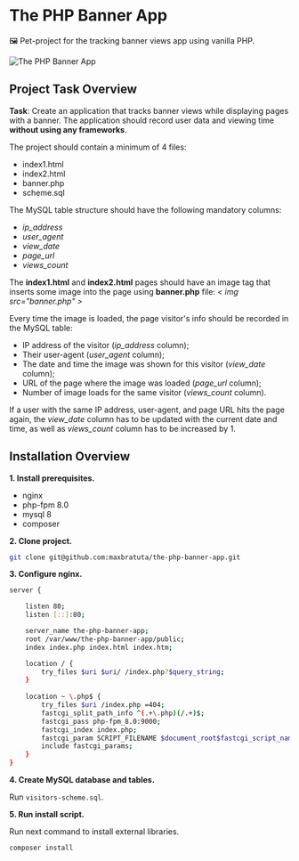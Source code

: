 # The PHP Banner App

🖼 Pet-project for the tracking banner views app using vanilla PHP.

![The PHP Banner App](https://i.ibb.co/Jv9K4VG/image.png)


## Project Task Overview

**Task**: Create an application that tracks banner views while displaying pages with a banner. The application should record user data and viewing time **without using any frameworks**.

The project should contain a minimum of 4 files:
- index1.html
- index2.html
- banner.php
- scheme.sql

The MySQL table structure should have the following mandatory columns:
- _ip_address_
- _user_agent_
- _view_date_
- _page_url_
- _views_count_


The **index1.html** and **index2.html** pages should have an image tag that inserts some image into the page using **banner.php** file: _< img src="banner.php" >_

Every time the image is loaded, the page visitor's info should be recorded in the MySQL table:
- IP address of the visitor (_ip_address_ column);
- Their user-agent (_user_agent_ column);
- The date and time the image was shown for this visitor (_view_date_ column);
- URL of the page where the image was loaded (_page_url_ column);
- Number of image loads for the same visitor (_views_count_ column).

If a user with the same IP address, user-agent, and page URL hits the page again, the _view_date_ column has to be updated with the current date and time, as well as _views_count_ column has to be increased by 1.

## Installation Overview

**1. Install prerequisites.**
- nginx
- php-fpm 8.0
- mysql 8
- composer

**2. Clone project.**

```sh
git clone git@github.com:maxbratuta/the-php-banner-app.git
```

**3. Configure nginx.**
```sh
server {

    listen 80;
    listen [::]:80;

    server_name the-php-banner-app;
    root /var/www/the-php-banner-app/public;
    index index.php index.html index.htm;

    location / {
        try_files $uri $uri/ /index.php?$query_string;
    }
    
    location ~ \.php$ {
        try_files $uri /index.php =404;
        fastcgi_split_path_info ^(.+\.php)(/.+)$;
        fastcgi_pass php-fpm_8.0:9000;
        fastcgi_index index.php;
        fastcgi_param SCRIPT_FILENAME $document_root$fastcgi_script_name;
        include fastcgi_params;
    }
}
```

**4. Create MySQL database and tables.**

Run `visitors-scheme.sql`.

**5. Run install script.**

Run next command to install external libraries.
```sh
composer install
```
